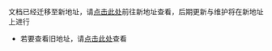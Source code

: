 文档已经迁移至新地址，请[点击此处](https://fcdocs.tianstudio.top/)前往新地址查看，后期更新与维护将在新地址上进行
- 若要查看旧地址，请[点击此处](/yzfocalors_old)查看
